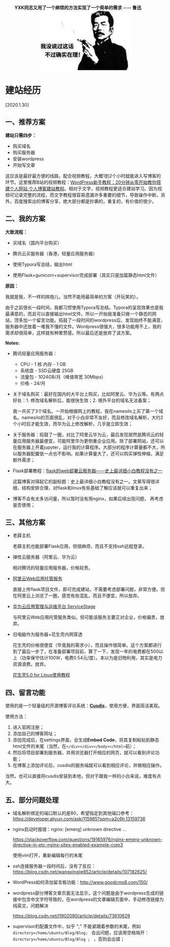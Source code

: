 <center> <b>YXK同志又用了一个麻烦的方法实现了一个简单的需求 ---- 鲁迅 </b>  &#160; &#160; &#160;&#160; &#160;&#160; &#160;  <img src="./figures/1.png" style="zoom:90%;" /> </center>



# 建站经历

[2020.1.30]



## 一、推荐方案

**建站只需四步：**

- 购买域名
- 购买服务器
- 安装wordpress
- 开始写文章

这应该是最好最方便的线路，配合视频教程，大概1到2个小时就能进入写博客的环节。这里推荐B站的视频教程：[WordPress新手教程：20分钟从零开始教你搭建个人网站 个人博客建站教程](https://www.bilibili.com/video/BV1Wb411h7DD?from=search&seid=7201979263972732741)。相对于文字，视频教程更适合建站学习。因为视频可记录完整的流程，而文字教程很容易遗漏许多重要的细节，导致操作中断。另外，百度搜索出的博客分享，绝大部分都是抄袭的，重复的，有价值的很少。



## 二、我的方案

**大致流程：**

- 买域名（国内平台购买）

- 腾讯云买服务器（香港，轻量应用服务器）

- 使用Typora写总结，输出html

- 使用Flask+gunicorn+supervisor完成部署（其实只是加载静态html文件）

  

**原因：**

我就是我，不一样的摔炮儿，当然不能用最简单的方案（开玩笑的）。

由于之前很长一段时间，我都习惯使用Typora写总结。Typora的呈现效果也是我最满意的，而且可以直接输出html文件。所以一开始我准备只做一个静态的网站，顶多加一个留言功能。捣鼓了一段时间的wordpress后，发现始终不能满意，服务器中还放着一堆我不懂的文件。Wordpress很强大，很多功能用不上，我的需求却很简单，这样就有种累赘感。所以最后还是放弃了该方案。



**Notes:**

- 腾讯轻量应用服务器：
  - CPU - 1 核 内存 - 1 GB
  -  系统盘 - SSD云硬盘 25GB
  - 流量包 - 1024GB/月（峰值带宽 30Mbps）
  - 价格 - 24/月

- 关于域名购买：最好在国内的大平台上购买，比如阿里云、华为云等。有两点好处：1. 修改域名解析后，能很快生效；2. 境外平台的域名无法备案；

  我一共买了3个域名。一开始根据网上的教程，我在namesilo上买了第一个域名。namesilo的页面很乱，对于小白非常不友好，而且修改域名解析，大约2个小时后才能生效，而华为云上修改解析，几乎是立即生效；

- 关于服务器：捣鼓了一圈，对比了阿里云华为云，最后发现居然是腾讯云的轻量应用服务器最便宜，可能阿里华为更侧重企业应用。除了部署网站，还可以在服务器上开着jupyter，运行我的计算程序。大部分的程序计算量都不大，所以服务器配置低一点也不影响。如果计算量大了，还可以购买弹性伸缩，满足额外需求；

- Flask部署教程：[flask的web部署云服务器——史上最详细小白教程没有之一](https://blog.csdn.net/qq_40831778/article/details/104639076)

  这篇博客对得起它的副标题：史上最详细小白教程没有之一。文章写得很详细，结构安排合理，对flask和linux有些基础了解应该就可以重复出来；

- 博客不会有太多访问量，所以暂时没有用nginx，如果后续出现问题， 再考虑是否使用；

  




## 三、其他方案

- 老薛主机

  老薛主机也能部署Flask应用，但很麻烦，而且不支持ssh远程登录。

- 弹性云服务器（阿里云、华为云）

  相对腾讯的轻量应用服务器，价格较贵。

- [阿里云Web应用托管服务](https://www.aliyun.com/product/webx?spm=5176.10695662.8115314850.1.71093745So5u1F) 

  直接上传flask项目文件，即可完成建站，不需要考虑部署问题，非常方便。但在阿里云上浏览了一圈，感觉有些混乱，而且不便宜，所以放弃。

- [华为云应用管理与运维平台 ServiceStage](https://support.huaweicloud.com/bestpractice-servicestage/servicestage_bestpractice_0117.html)

  与阿里云Web应用托管服务类似。但可能该服务主要正对企业，价格偏贵，放弃。

- 旧电脑作为服务器+花生壳内网穿透

  花生壳的价格很便宜（毕竟我的需求小），而且操作很简单。这个方案都进行到了最后一步了，在准备部署项目前，算了一下，发现一年的电费都在500以上（功率保守估计100W，电费0.54元/度）。本以为是旧物利用，其实是电力资源浪费。放弃。

  [花生壳5.0 for Linux使用教程](https://service.oray.com/question/11630.html)



## 四、留言功能

使用的是一个轻量级的开源博客评论系统：[**Cusdis**](https://cusdis.com/)，使用方便，界面简洁美观。

使用方法：

1. 进入官网注册；
2. 添加自己的博客网址；
3. 添加完成后，在settings界面，会生成**Embed Code**，将其复制粘贴到静态html文件的末尾（当然，在`</div></div></body></html>`前）；
4. 然后将项目部署到服务器，并用浏览器打开相应的网页，就可以看到评论功能；
5. 在博客上添加评论后，cusdis的服务端就可以看到相应评论，并做相应操作。

当然，也可以直接将cusdis安装到本地，但对于跟我一样的小白来说，难度有点大。



## 五、部分问题处理

- 域名解析绑定的端口默认的是80，希望指定到其他端口参考：https://developer.aliyun.com/ask/115965?spm=a2c6h.13159736

- nginx启动时报错：nginx: [emerg] unknown directive ...

  https://stackoverflow.com/questions/19165976/nginx-emerg-unknown-directive-in-etc-nginx-sites-enabled-example-com3

  使用vim打开，重新编辑每行的末尾

- ssh连接服务器一段时间后，没有了反应： https://blog.csdn.net/wangxingjie852/article/details/107182625/

- WordPress如何添加留言板功能：http://www.goodcms8.com/150/

- wordpress部分博客文章页面无法显示，这个问题是由于wordpress生成的链接中包含中文字符导致的，在wordpress的文章编辑页面中，手动修改链接为纯英文，问题解决

  https://blog.csdn.net/l1902090/article/details/73610629
  
- supervisor的配置文件中，似乎 ";" 不能紧跟着参数的末尾，例如`directory=/home/ubuntu/Blog/Blog; ` 会出问题，应该用空格隔开：`directory=/home/ubuntu/Blog/Blog ; ` ，否则会出错；